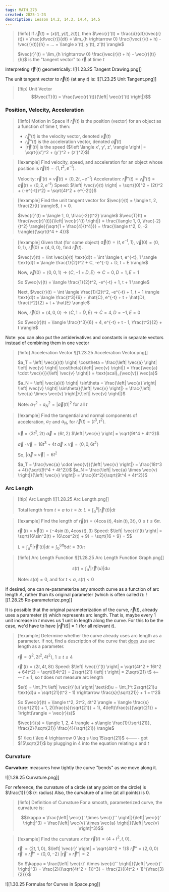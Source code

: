 ```yaml
---
tags: MATH_273
created: 2025-1-23
description: Lesson 14.2, 14.3, 14.4, 14.5
---
```


> [!info]
> If $\vec{r}(t) = \langle x(t), y(t), z(t) \rangle$, then $\vec{r}'(t) = \frac{d}{dt}(\vec{r}(t)) = \frac{d\vec{r}}{dt} = \lim_{h \rightarrow 0} \frac{\vec{r}(t + h) - \vec{r}(t)}{h} = ... = \langle x'(t), y'(t), z'(t) \rangle$
> 
> $\vec{r}'(t) = \lim_{h \rightarrow 0} \frac{\vec{r}(t + h) - \vec{r}(t)}{h}$ is the "tangent vector" to $\vec{r}$ at time $t$

Interpreting $\vec{r}'(t)$ geometrically:
![[1.23.25 Tangent Drawing.png]]

The unit tangent vector to $\vec{r}(t)$ (at any $t$) is:
![[1.23.25 Unit Tangent.png]]

> [!tip] Unit Vector
>$$\vec{T}(t) = \frac{\vec{r}'(t)}{\left| \vec{r}'(t) \right|}$$

### Position, Velocity, Acceleration

> [!info] Motion in Space
> If $\vec{r}(t)$ is the position (vector) for an object as a function of time $t$, then:
> - $\vec{r}'(t)$ is the velocity vector, denoted $\vec{v}(t)$
> - $\vec{r}''(t)$ is the acceleration vector, denoted $\vec{a}(t)$
> - $\left| \vec{r}'(t) \right|$ is the speed ($\left \langle x', y', z', \rangle \right| = \sqrt{(x')^2 + (y')^2 + (z')^2}$)

> [!example]
> Find velocity, speed, and acceleration for an object whose position is $\vec{r}(t) = \langle 1, t^2, e^{-t} \rangle$.
> 
> Velocity: $\vec{r}'(t) = \vec{v}(t) = \langle 0, 2t, -e^{-t} \rangle$
> Acceleration: $\vec{r}''(t) = \vec{v}'(t) = \vec{a}(t) = \langle 0, 2, e^{-t} \rangle$
> Speed: $\left| \vec{v}(t) \right| = \sqrt{(0)^2 + (2t)^2 + (-e^{-t})^2} = \sqrt{4t^2 + e^{-2t}}$

> [!example]
> Find the unit tangent vector for $\vec{r}(t) = \langle t, 2, \frac{2}{t} \rangle$, $t > 0$.
> 
> $\vec{r}'(t) = \langle 1, 0, \frac{-2}{t^2} \rangle$
> $\vec{T}(t) = \frac{\vec{r}'(t)}{\left| \vec{r}'(t) \right|} = \frac{\langle 1, 0, \frac{-2}{t^2} \rangle}{\sqrt{1 + \frac{4}{t^4}}} = \frac{\langle t^2, 0, -2 \rangle}{\sqrt{t^4 + 4}}$

> [!example]
> Given that (for some object) $\vec{a}(t) = \langle t, e^{-t}, 1 \rangle$, $\vec{v}(0) = \langle 0, 0, 1 \rangle$, $\vec{r}(0) = \langle 4, 0, 0 \rangle$, find $\vec{r}(t)$.
> 
> $\vec{v}(t) = \int \vec{a}(t) \text{d}t = \int \langle t, e^{-t}, 1 \rangle \text{d}t = \langle \frac{1}{2}t^2 + C, -e^{-t} + D, t + E \rangle$
> 
> Now, $\vec{v}(0) = \langle 0, 0, 1 \rangle \rightarrow \langle C, -1 + D, E \rangle \rightarrow C = 0, D = 1, E = 1$
> 
> So $\vec{v}(t) = \langle \frac{1}{2}t^2, -e^{-t} + 1, t + 1 \rangle$
> 
> Next, $\vec{r}(t) = \int \langle \frac{1}{2}t^2, -e^{-t} + 1, t + 1 \rangle \text{d}t = \langle \frac{t^3}{6} + \hat{C}, e^{-t} + t + \hat{D}, \frac{t^2}{2} + t + \hat{E} \rangle$
> 
> Now, $\vec{r}(0) = \langle 4, 0, 0 \rangle \rightarrow \langle \hat{C}, 1 + \hat{D}, \hat{E} \rangle \rightarrow \hat{C} = 4, D = -1, E = 0$
> 
> So $\vec{r}(t) = \langle \frac{t^3}{6} + 4, e^{-t} + t - 1, \frac{t^2}{2} + t \rangle$

Note: you can also put the antiderivatives and constants in separate vectors instead of combining them in one vector

> [!info] Acceleration Vector
> ![[1.23.25 Acceleration Vector.png]]
> 
> $a_T = \left| \vec{a}(t) \right| \cos\theta = \frac{\left| \vec{a} \right| \left| \vec{v} \right| \cos\theta}{\left| \vec{v} \right|} = \frac{\vec{a} \cdot \vec{v}}{\left| \vec{v} \right|} = \text{scal}_{\vec{v}} \vec{a}$
> 
> $a_N = \left| \vec{a}(t) \right| \sin\theta = \frac{\left| \vec{a} \right| \left| \vec{v} \right| \sin\theta}{\left| \vec{v} \right|} = \frac{\left| \vec{a} \times \vec{v} \right|}{\left| \vec{v} \right|}$
> 
> Note: $a_T^2 + a_N^2 = \left| \vec{a}(t) \right| ^2$ for all $t$

> [!example]
> Find the tangential and normal components of acceleration, $a_T$ and $a_N$, for $\vec{r}(t) = \langle t^3, t^2 \rangle$.
> 
> $\vec{v} = \langle 3t^2, 2t \rangle$
> $\vec{a} = \langle 6t, 2 \rangle$
> $\left| \vec{v} \right| = \sqrt{9t^4 + 4t^2}$
> 
> $\vec{a} \cdot \vec{v} = 18t^3 + 4t$
> $\vec{a} \times \vec{v} = \langle 0, 0, 6t^2 \rangle$
> 
> So, $\left| \vec{a} \times \vec{v} \right| = 6t^2$
> 
> $a_T = \frac{\vec{a} \cdot \vec{v}}{\left| \vec{v} \right|} = \frac{18t^3 + 4t}{\sqrt{9t^4 + 4t^2}}$
> $a_N = \frac{\left| \vec{a} \times \vec{v} \right|}{\left| \vec{v} \right|} = \frac{6t^2}{\sqrt{9t^4 + 4t^2}}$

### Arc Length

> [!tip] Arc Length
> ![[1.28.25 Arc Length.png]]
> 
> Total length from $t = a$ to $t = b$: $\displaystyle L = \int_a^b \left| \vec{r}' (t) \right| \text{d}t$

> [!example]
> Find the length of $\vec{r}(t) = \langle 4\cos(t), 4\sin(t), 3t \rangle$, $0 \leq t \leq 6\pi$.
> 
> $\vec{r}'(t) = \vec{v}(t) = \langle -4\sin(t), 4\cos(t), 3 \rangle$
> Speed: $\left| \vec{r}'(t) \right| = \sqrt{16\sin^2(t) + 16\cos^2(t) + 9} = \sqrt{16 + 9} = 5$
> 
> $L = \int_a^b \left| \vec{r}'(t) \right| \text{d}t = \int_0^{6\pi} 5 \text{d}t = 30\pi$

> [!info] Arc Length Function
> ![[1.28.25 Arc Length Function Graph.png]]
> 
> $$\displaystyle s(t) = \int_a^t \left| \vec{r}'(u) \right| \text{d}u$$
> 
> Note: $s(a) = 0$, and for $t < a$, $s(t) < 0$

If desired, one can re-parameterize any smooth curve as a function of arc length $A$, rather than its original parameter (which is often called $t$):
![[1.28.25 Re-parameterize.png]]

It is possible that the original parameterization of the curve, $\vec{r}(t)$, already uses a parameter ($t$) which represents arc length. That is, maybe every 1 unit increase in $t$ moves us 1 unit in length along the curve. For this to be the case, we'd have to have $\left| \vec{r}'(t) \right| = 1$ (for all relevant $t$).

> [!example]
> Determine whether the curve already uses arc length as a parameter. If not, find a description of the curve that <u>does</u> use arc length as a parameter.
> 
> $\vec{r} = \langle t^2, 2t^2, 4t^2 \rangle$, $1 \leq t \leq 4$
> 
> $\vec{r}'(t) = \langle 2t, 4t, 8t \rangle$
> Speed: $\left| \vec{r}'(t) \right| = \sqrt{4t^2 + 16t^2 + 64t^2} = \sqrt{84t^2} = 2\sqrt{21} \left| t \right| = 2\sqrt{21} t$ <---- $t \neq 1$, so $t$ does not measure arc length
> 
> $s(t) = \int_1^t \left| \vec{r}'(u) \right| \text{d}u = \int_1^t 2\sqrt{21}u \text{d}u = \sqrt{21}(t^2 - 1) \rightarrow \frac{s}{\sqrt{21}} + 1 = t^2$
> 
> So $\vec{r}(t) = \langle t^2, 2t^2, 4t^2 \rangle = \langle \frac{s}{\sqrt{21}} + 1, 2(\frac{s}{\sqrt{21}} + 1), 4\left(\frac{s}{\sqrt{21}} + 1\right)\rangle = \vec{r}(s)$
> 
> $\vec{r}(s) = \langle 1, 2, 4 \rangle + s\langle \frac{1}{\sqrt{21}}, \frac{2}{\sqrt{21}} \frac{4}{\sqrt{21}} \rangle$
> 
> $1 \leq t \leq 4 \rightarrow 0 \leq s \leq 15\sqrt{21}$ <---- got $15\sqrt{21}$ by plugging in 4 into the equation relating $s$ and $t$

### Curvature

**Curvature**: measures how tightly the curve "bends" as we move along it.

![[1.28.25 Curvature.png]]

For reference, the curvature of a circle (at any point on the circle) is $\frac{1}{r}$ ($r$: radius)
Also, the curvature of a line (at all points) is 0.

> [!info] Definition of Curvature
> For a smooth, parameterized curve, the curvature is:
> 
> $$\kappa = \frac{\left| \vec{r}' \times \vec{r}'' \right|}{\left| \vec{r}' \right|^3} = \frac{\left| \vec{v} \times \vec{a} \right|}{\left| \vec{v} \right|^3}$$

> [!example]
> Find the curvature $\kappa$ for $\vec{r}(t) = \langle 4 + t^2, t, 0 \rangle$.
> 
> $\vec{r}' = \langle 2t, 1, 0 \rangle$, $\left| \vec{r}' \right| = \sqrt{4t^2 + 1}$
> $\vec{r}'' = \langle 2, 0, 0 \rangle$
> $\vec{r}' \times \vec{r}'' = \langle 0, 0, -2 \rangle$
> $\left| \vec{r}' \times \vec{r}'' \right| = 2$
> 
> So $\kappa = \frac{\left| \vec{r}' \times \vec{r}'' \right|}{\left| \vec{r}' \right|^3} = \frac{2}{(\sqrt{4t^2 + 1})^3} = \frac{2}{(4t^2 + 1)^{\frac{3}{2}}}$

![[1.30.25 Formulas for Curves in Space.png]]